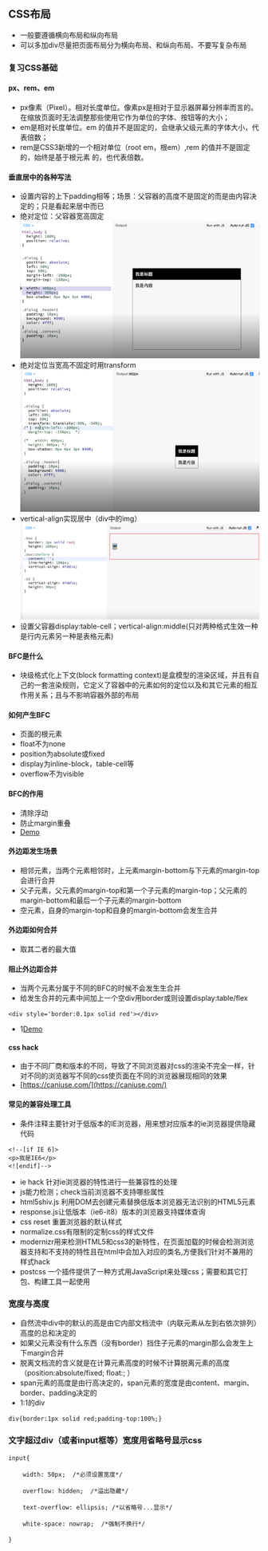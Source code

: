 ## CSS布局
+ 一般要遵循横向布局和纵向布局
+ 可以多加div尽量把页面布局分为横向布局、和纵向布局、不要写复杂布局

### 复习CSS基础
####  px、rem、em
  + px像素（Pixel）。相对长度单位。像素px是相对于显示器屏幕分辨率而言的。在缩放页面时无法调整那些使用它作为单位的字体、按钮等的大小；
  + em是相对长度单位。em 的值并不是固定的，会继承父级元素的字体大小，代表倍数；
  + rem是CSS3新增的一个相对单位（root em，根em）,rem 的值并不是固定的，始终是基于根元素 <html> 的，也代表倍数。
#### 垂直居中的各种写法
- 设置内容的上下padding相等；场景：父容器的高度不是固定的而是由内容决定的；只是看起来居中而已
- 绝对定位：父容器宽高固定
  ![](./img/绝对定位.jpg)
- 绝对定位当宽高不固定时用transform
  ![](./img/fix_width_height.jpg)
- vertical-align实现居中（div中的img）
  ![](./img/vertical-align.jpg)
- 设置父容器display:table-cell；vertical-align:middle(只对两种格式生效一种是行内元素另一种是表格元素)

#### BFC是什么
+ 块级格式化上下文(block formatting context)是盒模型的渲染区域，并且有自己的一套渲染规则，它定义了容器中的元素如何的定位以及和其它元素的相互作用关系；且与不影响容器外部的布局
#### 如何产生BFC
+ 页面的根元素
+ float不为none
+ position为absolute或fixed
+ display为inline-block，table-cell等
+ overflow不为visible
#### BFC的作用
+ 清除浮动
+ 防止margin重叠
+ [Demo](http://js.jirengu.com/mameforafe/1/edit?html,output)
#### 外边距发生场景
+ 相邻元素，当两个元素相邻时，上元素margin-bottom与下元素的margin-top会进行合并
+ 父子元素，父元素的margin-top和第一个子元素的margin-top；父元素的margin-bottom和最后一个子元素的margin-bottom
+ 空元素，自身的margin-top和自身的margin-bottom会发生合并
#### 外边距如何合并
+ 取其二者的最大值
#### 阻止外边距合并
+ 当两个元素分属于不同的BFC的时候不会发生生合并
+ 给发生合并的元素中间加上一个空div用border或则设置display:table/flex
```
<div style='border:0.1px solid red'></div>
```
+ 1[Demo](http://js.jirengu.com/faveyijubi/1/edit)
#### css hack
+ 由于不同厂商和版本的不同，导致了不同浏览器对css的渲染不完全一样，针对不同的浏览器写不同的css使页面在不同的浏览器展现相同的效果
+ [https://caniuse.com/](https://caniuse.com/)
#### 常见的兼容处理工具
+ 条件注释主要针对于低版本的IE浏览器，用来想对应版本的ie浏览器提供隐藏代码
```
<!--[if IE 6]>
<p>我是IE6</p>
<![endif]-->
```
+ ie hack 针对ie浏览器的特性进行一些兼容性的处理
+ js能力检测；check当前浏览器不支持哪些属性
+ html5shiv.js 利用DOM去创建元素替换低版本浏览器无法识别的HTML5元素
+ response.js让低版本（ie6-it8）版本的浏览器支持媒体查询
+ css reset 重置浏览器的默认样式
+ normalize.css有限制的定制css的样式文件
+ modernizr用来检测HTML5和css3的新特性，在页面加载的时候会检测浏览器支持和不支持的特性且在html中会加入对应的类名,方便我们针对不兼用的样式hack
+ postcss 一个插件提供了一种方式用JavaScript来处理css；需要和其它打包、构建工具一起使用

### 宽度与高度
+ 自然流中div中的默认的高是由它内部文档流中（内联元素从左到右依次排列）高度的总和决定的
+ 如果父元素没有什么东西（没有border）挡住子元素的margin那么会发生上下margin合并
+ 脱离文档流的含义就是在计算元素高度的时候不计算脱离元素的高度（position:absolute/fixed; float:; ）
+ span元素的高度是由行高决定的，span元素的宽度是由content、margin、border、padding决定的
+ 1:1的div
```
div{border:1px solid red;padding-top:100%;}
```

### 文字超过div（或者input框等）宽度用省略号显示css
```
input{

    width: 50px;  /*必须设置宽度*/

    overflow: hidden;  /*溢出隐藏*/

    text-overflow: ellipsis; /*以省略号...显示*/

    white-space: nowrap;  /*强制不换行*/

}
```


